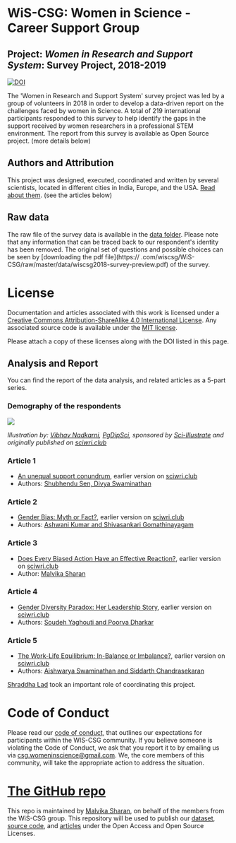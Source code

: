 # WiS-CSG: Women in Science - Career Support Group

## Project: *Women in Research and Support System*: Survey Project, 2018-2019

[![DOI](https://zenodo.org/badge/201889459.svg)](https://zenodo.org/badge/latestdoi/201889459)

The 'Women in Research and Support System' survey project was led by a group of volunteers in 2018 in order to develop a data-driven report on the challenges faced by women in Science. A total of 219 international participants responded to this survey to help identify the gaps in the support received by women researchers in a professional STEM environment. The report from this survey is available as Open Source project. (more details below)

## Authors and Attribution

This project was designed, executed, coordinated and written by several scientists, 
located in different cities in India, Europe, and the USA. 
[Read about them](./authors_contributors.md). (see the articles below)

## Raw data

The raw file of the survey data is available in the [data folder](https://github.com/wiscsg/wis-csg-2018/tree/master/data). 
Please note that any information that can be traced back to our respondent's identity has been removed. The original set of questions and possible choices can be seen by [downloading the pdf file](https://
.com/wiscsg/WiS-CSG/raw/master/data/wiscsg2018-survey-preview.pdf) of the survey. 

# License

Documentation and articles associated with this work is licensed under a
[Creative Commons Attribution-ShareAlike 4.0 International License](https://github.com/wiscsg/wis-csg-2018/blob/master/CC-BY-SA-4.0). Any associated source code is available under the [MIT license](https://github.com/wiscsg/wis-csg-2018/blob/master/code/LICENSE). 

Please attach a copy of these licenses along with the DOI listed in this page. 

## Analysis and Report

You can find the report of the data analysis, and related articles as a 5-part series.

### Demography of the respondents

![](https://github.com/wiscsg/wis-csg-2018/blob/master/images/overview.jpeg?raw=true)

*Illustration by: [Vibhav Nadkarni](https://www.linkedin.com/in/vibhavnadkarni/), [PgDipSci](https://www.linkedin.com/in/vibhavnadkarni/), sponsored by [Sci-Illustrate](https://www.sci-illustrate.com/) and originally published on [sciwri.club](https://www.sciwri.club/?s=CGS-WiS_Team)*

### Article 1

- [An unequal support conundrum](./posts/part-1-An-unequal-support-conundrum.md), earlier version on [sciwri.club](https://www.sciwri.club/wp-content/uploads/2019/03/CGS-WiS_Team1_20190308-2.pdf)
- Authors: [Shubhendu Sen, Divya Swaminathan](./authors_contributors.md)

### Article 2

- [Gender Bias: Myth or Fact?](./posts/part-2-gender-bias-myth-or-fact.md), earlier version on [sciwri.club](https://www.sciwri.club/wp-content/uploads/2019/03/CGS-WiS_Team2_20190318-Final.pdf)
- Authors: [Ashwani Kumar and Shivasankari Gomathinayagam](./authors_contributors.md)

### Article 3

- [Does Every Biased Action Have an Effective Reaction?](./posts/part-3-biased-action-effective-reaction.md), earlier version on [sciwri.club](https://www.sciwri.club/wp-content/uploads/2019/03/CGS-WiS_Team3_20190325.pdf)
- Author: [Malvika Sharan](./authors_contributors.md)

### Article 4

- [Gender Diversity Paradox: Her Leadership Story](./posts/part-4-gender-diversity-paradox.md), earlier version on [sciwri.club](https://www.sciwri.club/wp-content/uploads/2019/04/CGS-WiS_Team4_20190409.pdf)
- Authors: [Soudeh Yaghouti and Poorva Dharkar](./authors_contributors.md)

### Article 5

- [The Work-Life Equilibrium: In-Balance or Imbalance?](./posts/part-5-the-work-life-equilibrium.md), earlier version on [sciwri.club](https://www.sciwri.club/wp-content/uploads/2019/04/CGS-WiS_Team5_20190422.pdf)
- Authors: [Aishwarya Swaminathan and Siddarth Chandrasekaran](./authors_contributors.md)

[Shraddha Lad](./authors_contributors.md) took an important role of coordinating this project.

# Code of Conduct

Please read our [code of conduct](./code-of-conduct.md), that outlines our expectations for participants within the WIS-CSG community. If you believe someone is violating the Code of Conduct, we ask that you report it to by emailing us via [csg.womeninscience@gmail.com](mailto:csg.womeninscience@gmail.com). We, the core members of this community, will take the appropriate action to address the situation.

# [The GitHub repo](https://github.com/wiscsg/wis-csg-2018)

This 
repo is maintained by [Malvika Sharan](http://about.me/malvikasharan), on behalf of the members from the WiS-CSG group. This repository will be used to publish our [dataset](https://github.com/wiscsg/wis-csg-2018/tree/master/data), [source code](https://github.com/wiscsg/wis-csg-2018/tree/master/code), and [articles](https://github.com/wiscsg/wis-csg-2018/tree/master/posts) under the Open Access and Open Source Licenses.


